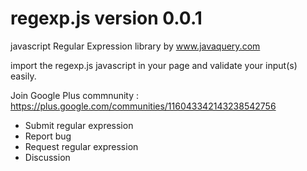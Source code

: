 regexp.js version 0.0.1
======

javascript Regular Expression library by www.javaquery.com

import the regexp.js javascript in your page and validate your input(s) easily.

Join Google Plus commnunity : https://plus.google.com/communities/116043342143238542756
- Submit regular expression
- Report bug
- Request regular expression
- Discussion 
